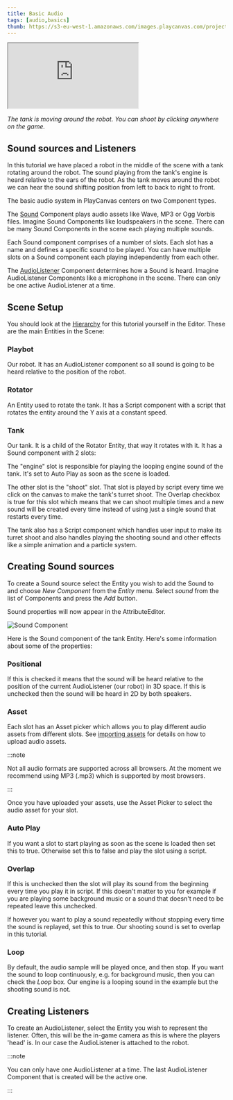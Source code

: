 ```yaml
---
title: Basic Audio
tags: [audio,basics]
thumb: https://s3-eu-west-1.amazonaws.com/images.playcanvas.com/projects/12/405821/V89N1G-image-75.jpg
---
```


<iframe loading="lazy" src="https://playcanv.as/p/XqMw92Zl/" title="Basic Audio"></iframe>

*The tank is moving around the robot. You can shoot by clicking anywhere on the game.*

## Sound sources and Listeners

In this tutorial we have placed a robot in the middle of the scene with a tank rotating around the robot. The sound playing from the tank's engine is heard relative to the ears of the robot. As the tank moves around the robot we can hear the sound shifting position from left to back to right to front.

The basic audio system in PlayCanvas centers on two Component types.

The [Sound][1] Component plays audio assets like Wave, MP3 or Ogg Vorbis files. Imagine Sound Components like loudspeakers in the scene. There can be many Sound Components in the scene each playing multiple sounds.

Each Sound component comprises of a number of slots. Each slot has a name and defines a specific sound to be played. You can have multiple slots on a Sound component each playing independently from each other.

The [AudioListener][2] Component determines how a Sound is heard. Imagine AudioListener Components like a microphone in the scene. There can only be one active AudioListener at a time.

## Scene Setup

You should look at the [Hierarchy][3] for this tutorial yourself in the Editor. These are the main Entities in the Scene:

### Playbot

Our robot. It has an AudioListener component so all sound is going to be heard relative to the position of the robot.

### Rotator

An Entity used to rotate the tank. It has a Script component with a script that rotates the entity around the Y axis at a constant speed.

### Tank

Our tank. It is a child of the Rotator Entity, that way it rotates with it. It has a Sound component with 2 slots:

The "engine" slot is responsible for playing the looping engine sound of the tank. It's set to Auto Play as soon as the scene is loaded.

The other slot is the "shoot" slot. That slot is played by script every time we click on the canvas to make the tank's turret shoot. The Overlap checkbox is true for this slot which means that we can shoot multiple times and a new sound will be created every time instead of using just a single sound that restarts every time.

The tank also has a Script component which handles user input to make its turret shoot and also handles playing the shooting sound and other effects like a simple animation and a particle system.

## Creating Sound sources

To create a Sound source select the Entity you wish to add the Sound to and choose *New Component* from the *Entity* menu. Select *sound* from the list of Components and press the *Add* button.

Sound properties will now appear in the AttributeEditor.

![Sound Component][5]

Here is the Sound component of the tank Entity. Here's some information about some of the properties:

### Positional

If this is checked it means that the sound will be heard relative to the position of the current AudioListener (our robot) in 3D space. If this is unchecked then the sound will be heard in 2D by both speakers.

### Asset

Each slot has an Asset picker which allows you to play different audio assets from different slots. See [importing assets][4] for details on how to upload audio assets.

:::note

Not all audio formats are supported across all browsers. At the moment we recommend using MP3 (.mp3) which is supported by most browsers.

:::

Once you have uploaded your assets, use the Asset Picker to select the audio asset for your slot.

### Auto Play

If you want a slot to start playing as soon as the scene is loaded then set this to true. Otherwise set this to false and play the slot using a script.

### Overlap

If this is unchecked then the slot will play its sound from the beginning every time you play it in script. If this doesn't matter to you for example if you are playing some background music or a sound that doesn't need to be repeated leave this unchecked.

If however you want to play a sound repeatedly without stopping every time the sound is replayed, set this to true. Our shooting sound is set to overlap in this tutorial.

### Loop

By default, the audio sample will be played once, and then stop. If you want the sound to loop continuously, e.g. for background music, then you can check the *Loop* box. Our engine is a looping sound in the example but the shooting sound is not.

## Creating Listeners

To create an AudioListener, select the Entity you wish to represent the listener. Often, this will be the in-game camera as this is where the players 'head' is. In our case the AudioListener is attached to the robot.

:::note

You can only have one AudioListener at a time. The last AudioListener Component that is created will be the active one.

:::

[1]: /user-manual/packs/components/sound
[2]: /user-manual/packs/components/audiolistener
[3]: https://playcanvas.com/editor/scene/440098
[4]: /user-manual/assets/importing
[5]: /images/tutorials/audio/sound.jpg
